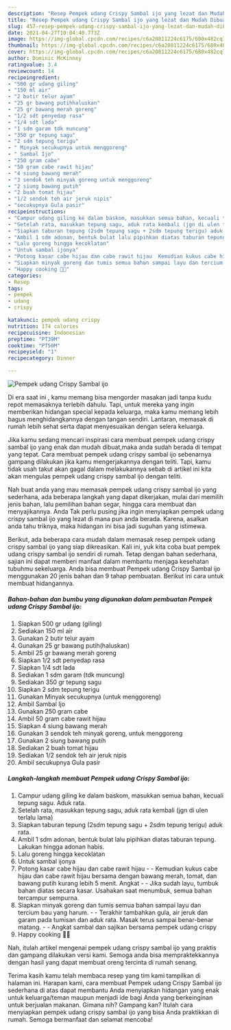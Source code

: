 ```yaml
---
description: "Resep Pempek udang Crispy Sambal ijo yang lezat dan Mudah Dibuat"
title: "Resep Pempek udang Crispy Sambal ijo yang lezat dan Mudah Dibuat"
slug: 457-resep-pempek-udang-crispy-sambal-ijo-yang-lezat-dan-mudah-dibuat
date: 2021-04-27T10:04:40.773Z
image: https://img-global.cpcdn.com/recipes/c6a20811224c6175/680x482cq70/pempek-udang-crispy-sambal-ijo-foto-resep-utama.jpg
thumbnail: https://img-global.cpcdn.com/recipes/c6a20811224c6175/680x482cq70/pempek-udang-crispy-sambal-ijo-foto-resep-utama.jpg
cover: https://img-global.cpcdn.com/recipes/c6a20811224c6175/680x482cq70/pempek-udang-crispy-sambal-ijo-foto-resep-utama.jpg
author: Dominic McKinney
ratingvalue: 3.4
reviewcount: 14
recipeingredient:
- "500 gr udang giling"
- "150 ml air"
- "2 butir telur ayam"
- "25 gr bawang putihhaluskan"
- "25 gr bawang merah goreng"
- "1/2 sdt penyedap rasa"
- "1/4 sdt lada"
- "1 sdm garam tdk muncung"
- "350 gr tepung sagu"
- "2 sdm tepung terigu"
- " Minyak secukupnya untuk menggoreng"
- " Sambal Ijo"
- "250 gram cabe"
- "50 gram cabe rawit hijau"
- "4 siung bawang merah"
- "3 sendok teh minyak goreng untuk menggoreng"
- "2 siung bawang putih"
- "2 buah tomat hijau"
- "1/2 sendok teh air jeruk nipis"
- "secukupnya Gula pasir"
recipeinstructions:
- "Campur udang giling ke dalam baskom, masukkan semua bahan, kecuali tepung sagu. Aduk rata."
- "Setelah rata, masukkan tepung sagu, aduk rata kembali (jgn di ulen terlalu lama)"
- "Siapkan taburan tepung (2sdm tepung sagu + 2sdm tepung terigu) aduk rata."
- "Ambil 1 sdm adonan, bentuk bulat lalu pipihkan diatas taburan tepung. Lakukan hingga adonan habis."
- "Lalu goreng hingga kecoklatan"
- "Untuk sambal ijonya"
- "Potong kasar cabe hijau dan cabe rawit hijau  Kemudian kukus cabe hijau dan cabe rawit hijau bersama dengan bawang merah, tomat, dan bawang putih kurang lebih 5 menit. Angkat  Jika sudah layu, tumbuk bahan diatas secara kasar. Usahakan saat menumbuk, semua bahan tercampur sempurna."
- "Siapkan minyak goreng dan tumis semua bahan sampai layu dan tercium bau yang harum.  Terakhir tambahkan gula, air jeruk dan garam pada tumisan dan aduk rata. Masak terus sampai benar-benar matang.  Angkat sambal dan sajikan bersama pempek udang crispy"
- "Happy cooking 🤗😁"
categories:
- Resep
tags:
- pempek
- udang
- crispy

katakunci: pempek udang crispy 
nutrition: 174 calories
recipecuisine: Indonesian
preptime: "PT39M"
cooktime: "PT50M"
recipeyield: "1"
recipecategory: Dinner

---
```



![Pempek udang Crispy Sambal ijo](https://img-global.cpcdn.com/recipes/c6a20811224c6175/680x482cq70/pempek-udang-crispy-sambal-ijo-foto-resep-utama.jpg)

Di era  saat ini , kamu memang bisa mengorder masakan jadi tanpa kudu repot memasaknya terlebih dahulu. Tapi, untuk mereka yang ingin memberikan hidangan special kepada keluarga, maka kamu memang lebih bagus menghidangkannya dengan tangan sendiri. Lantaran, memasak di rumah lebih sehat serta dapat menyesuaikan dengan selera keluarga.

Jika kamu sedang mencari inspirasi cara membuat pempek udang crispy sambal ijo yang enak dan mudah dibuat,maka anda sudah berada di tempat yang tepat. Cara membuat pempek udang crispy sambal ijo  sebenarnya gampang dilakukan jika kamu mengerjakannya dengan teliti. Tapi, kamu tidak usah takut akan gagal dalam melakukannya 
sebab di artikel ini kita akan mengulas pempek udang crispy sambal ijo dengan teliti.  



Nah buat anda yang mau memasak pempek udang crispy sambal ijo yang sederhana, ada beberapa langkah yang dapat dikerjakan, mulai dari memilih jenis bahan, lalu pemilihan bahan segar, hingga cara membuat dan menyajikannya. Anda Tak perlu pusing jika ingin menyiapkan pempek udang crispy sambal ijo yang lezat di mana pun anda berada. Karena, asalkan anda  tahu triknya, maka hidangan ini bisa jadi suguhan yang istimewa.

Berikut, ada beberapa cara mudah dalam memasak resep pempek udang crispy sambal ijo yang siap dikreasikan. Kali ini, yuk kita coba buat pempek udang crispy sambal ijo sendiri di rumah. Tetap dengan bahan sederhana, sajian ini dapat memberi manfaat dalam membantu menjaga kesehatan tubuhmu sekeluarga. Anda bisa membuat Pempek udang Crispy Sambal ijo menggunakan 20 jenis bahan dan 9 tahap pembuatan. Berikut ini cara untuk membuat hidangannya.

<!--inarticleads1-->

##### Bahan-bahan dan bumbu yang digunakan dalam pembuatan Pempek udang Crispy Sambal ijo:

1. Siapkan 500 gr udang (giling)
1. Sediakan 150 ml air
1. Gunakan 2 butir telur ayam
1. Gunakan 25 gr bawang putih(haluskan)
1. Ambil 25 gr bawang merah goreng
1. Siapkan 1/2 sdt penyedap rasa
1. Siapkan 1/4 sdt lada
1. Sediakan 1 sdm garam (tdk muncung)
1. Sediakan 350 gr tepung sagu
1. Siapkan 2 sdm tepung terigu
1. Gunakan  Minyak secukupnya (untuk menggoreng)
1. Ambil  Sambal Ijo
1. Gunakan 250 gram cabe
1. Ambil 50 gram cabe rawit hijau
1. Siapkan 4 siung bawang merah
1. Gunakan 3 sendok teh minyak goreng, untuk menggoreng
1. Gunakan 2 siung bawang putih
1. Sediakan 2 buah tomat hijau
1. Sediakan 1/2 sendok teh air jeruk nipis
1. Ambil secukupnya Gula pasir




<!--inarticleads2-->

##### Langkah-langkah membuat Pempek udang Crispy Sambal ijo:

1. Campur udang giling ke dalam baskom, masukkan semua bahan, kecuali tepung sagu. Aduk rata.
1. Setelah rata, masukkan tepung sagu, aduk rata kembali (jgn di ulen terlalu lama)
1. Siapkan taburan tepung (2sdm tepung sagu + 2sdm tepung terigu) aduk rata.
1. Ambil 1 sdm adonan, bentuk bulat lalu pipihkan diatas taburan tepung. Lakukan hingga adonan habis.
1. Lalu goreng hingga kecoklatan
1. Untuk sambal ijonya
1. Potong kasar cabe hijau dan cabe rawit hijau -  - Kemudian kukus cabe hijau dan cabe rawit hijau bersama dengan bawang merah, tomat, dan bawang putih kurang lebih 5 menit. Angkat -  - Jika sudah layu, tumbuk bahan diatas secara kasar. Usahakan saat menumbuk, semua bahan tercampur sempurna.
1. Siapkan minyak goreng dan tumis semua bahan sampai layu dan tercium bau yang harum. -  - Terakhir tambahkan gula, air jeruk dan garam pada tumisan dan aduk rata. Masak terus sampai benar-benar matang. -  - Angkat sambal dan sajikan bersama pempek udang crispy
1. Happy cooking 🤗😁




Nah, itulah artikel mengenai  pempek udang crispy sambal ijo  yang praktis dan gampang dilakukan versi kami. Semoga anda bisa mempraktekkannya dengan hasil yang dapat membuat oreng tercinta di rumah senang. 

Terima kasih kamu telah membaca resep yang tim kami tampilkan di halaman ini. Harapan kami, cara membuat  Pempek udang Crispy Sambal ijo sederhana di atas dapat membantu Anda menyiapkan hidangan yang enak untuk keluarga/teman maupun menjadi ide bagi Anda yang berkeinginan untuk berjualan makanan. Gimana nih? Gampang kan? Itulah cara menyiapkan pempek udang crispy sambal ijo yang bisa Anda praktikkan di rumah. Semoga bermanfaat dan selamat mencoba!

